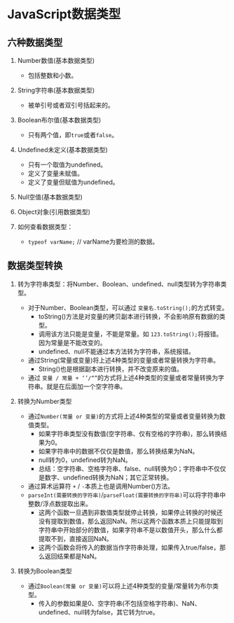 # JavaScript数据类型

## 六种数据类型

1. Number数值(基本数据类型)
    - 包括整数和小数。
    
2. String字符串(基本数据类型)
    - 被单引号或者双引号括起来的。

3. Boolean布尔值(基本数据类型)
    - 只有两个值，即`true`或者`false`。

4. Undefined未定义(基本数据类型)
    - 只有一个取值为undefined。
    - 定义了变量未赋值。
    - 定义了变量但赋值为undefined。
    
5. Null空值(基本数据类型)

6. Object对象(引用数据类型)

7. 如何查看数据类型：
    - `typeof varName;`  // varName为要检测的数据。
    
## 数据类型转换

1. 转为字符串类型：将Number、Boolean、undefined、null类型转为字符串类型。
    - 对于Number、Boolean类型，可以通过 `变量名.toString();`的方式转变。 
        - toString()方法是对变量的拷贝副本进行转换，不会影响原有数据的类型。
        - 调用该方法只能是变量，不能是常量。如 `123.toString();`将报错。因为常量是不能改变的。
        - undefined、null不能通过本方法转为字符串，系统报错。
    - 通过String(常量或变量)将上述4种类型的变量或者常量转换为字符串。
        - String()也是根据副本进行转换，并不改变原来的值。
    - 通过 `变量 / 常量 + ‘’/“”`的方式将上述4种类型的变量或者常量转换为字符串。就是在后面加一个空字符串。
    

2. 转换为Number类型
    - 通过`Number(常量 or 变量)`的方式将上述4种类型的常量或者变量转换为数值类型。
        - 如果字符串类型没有数值(空字符串、仅有空格的字符串)，那么转换结果为0。
        - 如果字符串中的数据不仅仅是数值，那么转换结果为NaN。
        - null转为0，undefined转为NaN。
        - 总结：空字符串、空格字符串、false、null转换为0；字符串中不仅仅是数字、undefined转换为NaN；其它正常转换。
    - 通过算术运算符 `+` / `-`本质上也是调用Number()方法。
    - `parseInt(需要转换的字符串)`/`parseFloat(需要转换的字符串)`可以将字符串中整数/浮点数提取出来。
        - 这两个函数一旦遇到非数值类型就停止转换，如果停止转换的时候还没有提取到数值，那么返回NaN。所以这两个函数本质上只能提取到字符串中开始部分的数值，如果字符串不是以数值开头，那么什么都提取不到，直接返回NaN。
        - 这两个函数会将传入的数据当作字符串处理，如果传入true/false，那么返回结果都是NaN。
    
3. 转换为Boolean类型
    - 通过`Boolean(常量 or 变量)`可以将上述4种类型的变量/常量转为布尔类型。
        - 传入的参数如果是0、空字符串(不包括空格字符串)、NaN、undefined、null转为false，其它转为true。


